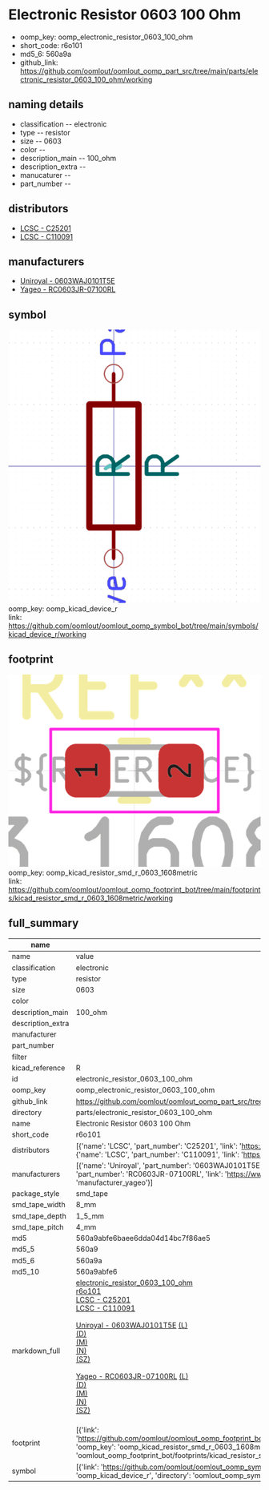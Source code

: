 # Electronic Resistor 0603 100 Ohm

  
* oomp_key: oomp_electronic_resistor_0603_100_ohm 
* short_code: r6o101
* md5_6: 560a9a  
* github_link: https://github.com/oomlout/oomlout_oomp_part_src/tree/main/parts/electronic_resistor_0603_100_ohm/working  
## naming details
* classification -- electronic
* type -- resistor
* size -- 0603
* color -- 
* description_main -- 100_ohm
* description_extra -- 
* manucaturer -- 
* part_number -- 

## distributors
* [LCSC - C25201](https://lcsc.com/product-detail/C25201.html)  
* [LCSC - C110091](https://lcsc.com/product-detail/C110091.html)  

## manufacturers
* [Uniroyal - 0603WAJ0101T5E]()  
* [Yageo - RC0603JR-07100RL](https://www.yageo.com/en/Chart/Download/pdf/RC0603JR-07100RL)  

## symbol

![](symbol/0/working/working_600.png)  
oomp_key: oomp_kicad_device_r  
link: https://github.com/oomlout/oomlout_oomp_symbol_bot/tree/main/symbols/kicad_device_r/working  

## footprint

![](footprint/0/working/working_600.png)  
oomp_key: oomp_kicad_resistor_smd_r_0603_1608metric  
link: https://github.com/oomlout/oomlout_oomp_footprint_bot/tree/main/footprints/kicad_resistor_smd_r_0603_1608metric/working  

## full_summary
| name | value | 
| --- | --- | 
| name | value | 
| classification | electronic | 
| type | resistor | 
| size | 0603 | 
| color |  | 
| description_main | 100_ohm | 
| description_extra |  | 
| manufacturer |  | 
| part_number |  | 
| filter |  | 
| kicad_reference | R | 
| id | electronic_resistor_0603_100_ohm | 
| oomp_key | oomp_electronic_resistor_0603_100_ohm | 
| github_link | https://github.com/oomlout/oomlout_oomp_part_src/tree/main/parts/electronic_resistor_0603_100_ohm/working | 
| directory | parts/electronic_resistor_0603_100_ohm | 
| name | Electronic Resistor 0603 100 Ohm | 
| short_code | r6o101 | 
| distributors | [{'name': 'LCSC', 'part_number': 'C25201', 'link': 'https://lcsc.com/product-detail/C25201.html', 'id': 'distributor_lcsc'}, {'name': 'LCSC', 'part_number': 'C110091', 'link': 'https://lcsc.com/product-detail/C110091.html', 'id': 'distributor_lcsc'}] | 
| manufacturers | [{'name': 'Uniroyal', 'part_number': '0603WAJ0101T5E', 'link': '', 'id': 'manufacturer_uniroyal'}, {'name': 'Yageo', 'part_number': 'RC0603JR-07100RL', 'link': 'https://www.yageo.com/en/Chart/Download/pdf/RC0603JR-07100RL', 'id': 'manufacturer_yageo'}] | 
| package_style | smd_tape | 
| smd_tape_width | 8_mm | 
| smd_tape_depth | 1_5_mm | 
| smd_tape_pitch | 4_mm | 
| md5 | 560a9abfe6baee6dda04d14bc7f86ae5 | 
| md5_5 | 560a9 | 
| md5_6 | 560a9a | 
| md5_10 | 560a9abfe6 | 
| markdown_full | [electronic_resistor_0603_100_ohm](https://github.com/oomlout/oomlout_oomp_part_src/tree/main/parts/electronic_resistor_0603_100_ohm/working)<br>[r6o101](https://github.com/oomlout/oomlout_oomp_part_src/tree/main/parts/electronic_resistor_0603_100_ohm/working)<br>[LCSC - C25201<br>](https://lcsc.com/product-detail/C25201.html)[LCSC - C110091<br>](https://lcsc.com/product-detail/C110091.html)<br>[Uniroyal - 0603WAJ0101T5E]() [(L)<br>](https://www.lcsc.com/search?q=0603WAJ0101T5E)[(D)<br>](https://www.digikey.com/en/products?,keywords=0603WAJ0101T5E)[(M)<br>](https://www.mouser.com/Search/Refine?Keyword=0603WAJ0101T5E)[(N)<br>](https://www.newark.com/search?st=0603WAJ0101T5E)[(SZ)<br>](https://so.szlcsc.com/global.html?k=0603WAJ0101T5E)<br>[Yageo - RC0603JR-07100RL](https://www.yageo.com/en/Chart/Download/pdf/RC0603JR-07100RL) [(L)<br>](https://www.lcsc.com/search?q=RC0603JR-07100RL)[(D)<br>](https://www.digikey.com/en/products?,keywords=RC0603JR-07100RL)[(M)<br>](https://www.mouser.com/Search/Refine?Keyword=RC0603JR-07100RL)[(N)<br>](https://www.newark.com/search?st=RC0603JR-07100RL)[(SZ)<br>](https://so.szlcsc.com/global.html?k=RC0603JR-07100RL)<br> | 
| footprint | [{'link': 'https://github.com/oomlout/oomlout_oomp_footprint_bot/tree/main/foootprntss/kicad_resistor_smd_r_0603_1608metric', 'oomp_key': 'oomp_kicad_resistor_smd_r_0603_1608metric', 'directory': 'oomlout_oomp_footprint_bot/footprints/kicad_resistor_smd_r_0603_1608metric//working/working.kicad_mod'}] | 
| symbol | [{'link': 'https://github.com/oomlout/oomlout_oomp_symbol_bot/tree/main/symbols/kicad_device_r', 'oomp_key': 'oomp_kicad_device_r', 'directory': 'oomlout_oomp_symbol_bot/symbols/kicad_device_r//working/working.kicad_sym'}] | 
